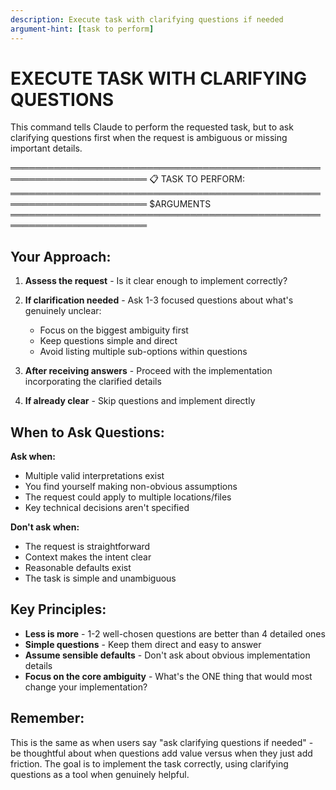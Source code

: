 ```yaml
---
description: Execute task with clarifying questions if needed
argument-hint: [task to perform]
---
```

# EXECUTE TASK WITH CLARIFYING QUESTIONS

This command tells Claude to perform the requested task, but to ask clarifying questions first when the request is ambiguous or missing important details.

════════════════════════════════════════════════════════════════════════
📋 TASK TO PERFORM:
════════════════════════════════════════════════════════════════════════
$ARGUMENTS
════════════════════════════════════════════════════════════════════════

## Your Approach:

1. **Assess the request** - Is it clear enough to implement correctly?

2. **If clarification needed** - Ask 1-3 focused questions about what's genuinely unclear:
   - Focus on the biggest ambiguity first
   - Keep questions simple and direct
   - Avoid listing multiple sub-options within questions

3. **After receiving answers** - Proceed with the implementation incorporating the clarified details

4. **If already clear** - Skip questions and implement directly

## When to Ask Questions:

**Ask when:**
- Multiple valid interpretations exist
- You find yourself making non-obvious assumptions
- The request could apply to multiple locations/files
- Key technical decisions aren't specified

**Don't ask when:**
- The request is straightforward
- Context makes the intent clear
- Reasonable defaults exist
- The task is simple and unambiguous

## Key Principles:

- **Less is more** - 1-2 well-chosen questions are better than 4 detailed ones
- **Simple questions** - Keep them direct and easy to answer
- **Assume sensible defaults** - Don't ask about obvious implementation details
- **Focus on the core ambiguity** - What's the ONE thing that would most change your implementation?

## Remember:

This is the same as when users say "ask clarifying questions if needed" - be thoughtful about when questions add value versus when they just add friction. The goal is to implement the task correctly, using clarifying questions as a tool when genuinely helpful.